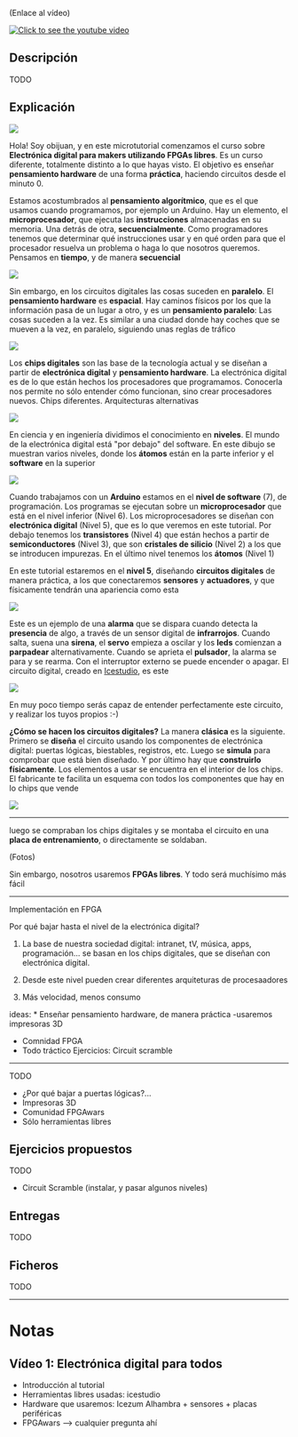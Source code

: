 (Enlace al vídeo)

[![Click to see the youtube video](http://img.youtube.com/vi//0.jpg)]()

## Descripción

TODO

## Explicación

![](https://github.com/Obijuan/digital-electronics-with-open-FPGAs-tutorial/raw/master/wiki/portada/intro-01.png)

Hola! Soy obijuan, y en este microtutorial comenzamos el curso sobre **Electrónica digital para makers utilizando FPGAs libres**. Es un curso diferente, totalmente distinto a lo que hayas visto. El objetivo es enseñar **pensamiento hardware** de una forma **práctica**, haciendo circuitos desde el minuto 0.

Estamos acostumbrados al **pensamiento algorítmico**, que es el que usamos cuando programamos, por ejemplo un Arduino. Hay un elemento, el **microprocesador**, que ejecuta las **instrucciones** almacenadas en su memoria. Una detrás de otra, **secuencialmente**. Como programadores tenemos que determinar qué instrucciones usar y en qué orden para que el procesador resuelva un problema o haga lo que nosotros queremos. Pensamos en **tiempo**, y de manera **secuencial**

![](https://github.com/Obijuan/digital-electronics-with-open-FPGAs-tutorial/raw/master/wiki/portada/intro-02.gif)

Sin embargo, en los circuitos digitales las cosas suceden en **paralelo**. El **pensamiento hardware** es **espacial**. Hay caminos físicos por los que la información pasa de un lugar a otro, y es un **pensamiento paralelo**: Las cosas suceden a la vez. Es similar a una ciudad donde hay coches que se mueven a la vez, en paralelo, siguiendo unas reglas de tráfico

![](https://github.com/Obijuan/digital-electronics-with-open-FPGAs-tutorial/raw/master/wiki/portada/intro-03.gif)

Los **chips digitales** son las base de la tecnología actual y se diseñan a partir de **electrónica digital** y **pensamiento hardware**. La electrónica digital es de lo que están hechos los procesadores que programamos. Conocerla nos permite no sólo entender cómo funcionan, sino crear procesadores nuevos. Chips diferentes. Arquitecturas alternativas

![](https://github.com/Obijuan/digital-electronics-with-open-FPGAs-tutorial/raw/master/wiki/portada/intro-04.png)

En ciencia y en ingeniería dividimos el conocimiento en **niveles**. El mundo de la electrónica digital está "por debajo" del software. En este dibujo se muestran varios niveles, donde los **átomos** están en la parte inferior y el **software** en la superior

![](https://github.com/Obijuan/digital-electronics-with-open-FPGAs-tutorial/raw/master/wiki/portada/intro-05.png)

Cuando trabajamos con un **Arduino** estamos en el **nivel de software** (7), de programación. Los programas se ejecutan sobre un **microprocesador** que está en el nivel inferior (Nivel 6). Los microprocesadores se diseñan con **electrónica digital** (Nivel 5), que es lo que veremos en este tutorial. Por debajo tenemos los **transistores** (Nivel 4) que están hechos a partir de **semiconductores** (Nivel 3), que son **cristales de silicio** (Nivel 2) a los que se introducen impurezas. En el último nivel tenemos los **átomos** (Nivel 1)

En este tutorial estaremos en el **nivel 5**, diseñando **circuitos digitales** de manera práctica, a los que conectaremos **sensores** y **actuadores**, y que físicamente tendrán una apariencia como esta

![](https://github.com/Obijuan/digital-electronics-with-open-FPGAs-tutorial/raw/master/wiki/portada/intro-06.jpg)

Este es un ejemplo de una **alarma** que se dispara cuando detecta la **presencia** de algo, a través de un sensor digital de **infrarrojos**. Cuando salta, suena una **sirena**, el **servo** empieza a oscilar y los **leds** comienzan a **parpadear** alternativamente. Cuando se aprieta el **pulsador**, la alarma se para y se rearma. Con el interruptor externo se puede encender o apagar. El circuito digital, creado en [Icestudio](https://github.com/FPGAwars/icestudio), es este

![](https://github.com/Obijuan/digital-electronics-with-open-FPGAs-tutorial/raw/master/wiki/portada/intro-07.png)

En muy poco tiempo serás capaz de entender perfectamente este circuito, y realizar los tuyos propios :-)

**¿Cómo se hacen los circuitos digitales?** La manera **clásica** es la siguiente. Primero se **diseña** el circuito usando los componentes de electrónica digital: puertas lógicas, biestables, registros, etc. Luego se **simula** para comprobar que está bien diseñado. Y por último hay que **construirlo físicamente**. Los elementos a usar se encuentra en el interior de los chips. El fabricante te facilita un esquema con todos los componentes que hay en lo chips que vende

![](https://github.com/Obijuan/digital-electronics-with-open-FPGAs-tutorial/raw/master/wiki/portada/intro-08.png)

----

 luego se compraban los chips digitales y se montaba el circuito en una **placa de entrenamiento**, o directamente se soldaban.

(Fotos)

 Sin embargo, nosotros usaremos **FPGAs libres**. Y todo será muchísimo más fácil

--------------

Implementación en FPGA

Por qué bajar hasta el nivel de la electrónica digital?

1) La base de nuestra sociedad digital: intranet, tV, música, apps, programación... se basan en los chips digitales, que se diseñan con electrónica digital.

2) Desde este nivel pueden crear diferentes arquiteturas de procesaadores

3) Más velocidad, menos consumo

ideas:  * Enseñar pensamiento hardware, de manera práctica
-usaremos impresoras 3D
- Comnidad FPGA
- Todo tráctico
Ejercicios: Circuit scramble

-------

TODO

* ¿Por qué bajar a puertas lógicas?...
* Impresoras 3D
* Comunidad FPGAwars
* Sólo herramientas libres

## Ejercicios propuestos

TODO

* Circuit Scramble (instalar, y pasar algunos niveles)

## Entregas

TODO

## Ficheros
TODO

--------------------------

# Notas

## Vídeo 1: Electrónica digital para todos
* Introducción al tutorial
* Herramientas libres usadas: icestudio
* Hardware que usaremos: Icezum Alhambra + sensores + placas periféricas
* FPGAwars --> cualquier pregunta ahí


